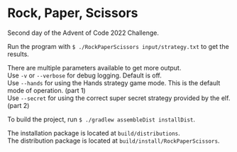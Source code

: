 # Rock, Paper, Scissors

Second day of the Advent of Code 2022 Challenge.

Run the program with `$ ./RockPaperScissors input/strategy.txt` to get the results.

There are multiple parameters available to get more output.  
Use `-v` or `--verbose` for debug logging. Default is off.  
Use `--hands` for using the Hands strategy game mode. This is the default mode of operation. (part 1)  
Use `--secret` for using the correct super secret strategy provided by the elf. (part 2)

To build the project, run `$ ./gradlew assembleDist installDist`.

The installation package is located at `build/distributions`.  
The distribution package is located at `build/install/RockPaperScissors`.
